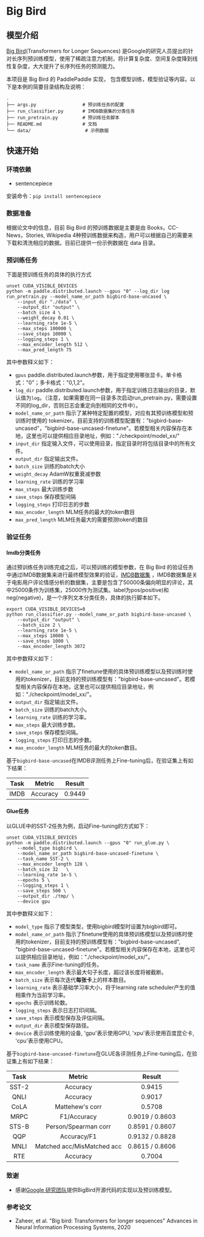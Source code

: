 # Big Bird

## 模型介绍
[Big Bird](https://arxiv.org/abs/2007.14062)(Transformers for Longer Sequences) 是Google的研究人员提出的针对长序列预训练模型，使用了稀疏注意力机制，将计算复杂度、空间复杂度降到线性复杂度，大大提升了长序列任务的预测能力。

本项目是 Big Bird 的 PaddlePaddle 实现， 包含模型训练，模型验证等内容。以下是本例的简要目录结构及说明：

```text
.
├── args.py                 # 预训练任务的配置
├── run_classifier.py       # IMDB数据集的分类任务
├── run_pretrain.py         # 预训练任务脚本
├── README.md               # 文档
└── data/                    # 示例数据
```
## 快速开始

### 环境依赖

- sentencepiece

安装命令：`pip install sentencepiece`

### 数据准备
根据论文中的信息，目前 Big Bird 的预训练数据是主要是由 Books，CC-News，Stories, Wikipedia 4种预训练数据来构造，用户可以根据自己的需要来下载和清洗相应的数据。目前已提供一份示例数据在 data 目录。


### 预训练任务

下面是预训练任务的具体的执行方式

```shell
unset CUDA_VISIBLE_DEVICES
python -m paddle.distributed.launch --gpus "0" --log_dir log  run_pretrain.py --model_name_or_path bigbird-base-uncased \
    --input_dir "./data" \
    --output_dir "output" \
    --batch_size 4 \
    --weight_decay 0.01 \
    --learning_rate 1e-5 \
    --max_steps 100000 \
    --save_steps 10000 \
    --logging_steps 1 \
    --max_encoder_length 512 \
    --max_pred_length 75
```

其中参数释义如下：

- `gpus` paddle.distributed.launch参数，用于指定使用哪张显卡。单卡格式："0"；多卡格式："0,1,2"。
- `log_dir` paddle.distributed.launch参数，用于指定训练日志输出的目录，默认值为`log`。（注意，如果需要在同一目录多次启动run_pretrain.py，需要设置不同的log_dir，否则日志会重定向到相同的文件中）。
- `model_name_or_path` 指示了某种特定配置的模型，对应有其预训练模型和预训练时使用的 tokenizer。目前支持的训练模型配置有："bigbird-base-uncased"，"bigbird-base-uncased-finetune"。若模型相关内容保存在本地，这里也可以提供相应目录地址，例如："./checkpoint/model_xx/"
- `input_dir` 指定输入文件，可以使用目录，指定目录时将包括目录中的所有文件。
- `output_dir` 指定输出文件。
- `batch_size` 训练的batch大小
- `weight_decay` AdamW权重衰减参数
- `learning_rate` 训练的学习率
- `max_steps` 最大训练步数
- `save_steps` 保存模型间隔
- `logging_steps` 打印日志的步数
- `max_encoder_length` MLM任务的最大的token数目
- `max_pred_length` MLM任务最大的需要预测token的数目


### 验证任务

#### Imdb分类任务
通过预训练任务训练完成之后，可以预训练的模型参数，在 Big Bird 的验证任务中通过IMDB数据集来进行最终模型效果的验证，[IMDB数据集](http://ai.stanford.edu/~amaas/data/sentiment/) ，IMDB数据集是关于电影用户评论情感分析的数据集，主要是包含了50000条偏向明显的评论，其中25000条作为训练集，25000作为测试集。label为pos(positive)和neg(negative)，是一个序列文本分类任务，具体的执行脚本如下。


```shell
export CUDA_VISIBLE_DEVICES=0
python run_classifier.py --model_name_or_path bigbird-base-uncased \
    --output_dir "output" \
    --batch_size 2 \
    --learning_rate 1e-5 \
    --max_steps 10000 \
    --save_steps 1000 \
    --max_encoder_length 3072
```

其中参数释义如下：

- `model_name_or_path` 指示了finetune使用的具体预训练模型以及预训练时使用的tokenizer，目前支持的预训练模型有："bigbird-base-uncased"。若模型相关内容保存在本地，这里也可以提供相应目录地址，例如："./checkpoint/model_xx/"。
- `output_dir` 指定输出文件。
- `batch_size` 训练的batch大小。
- `learning_rate` 训练的学习率。
- `max_steps` 最大训练步数。
- `save_steps` 保存模型间隔。
- `logging_steps` 打印日志的步数。
- `max_encoder_length` MLM任务的最大的token数目。


基于`bigbird-base-uncased`在IMDB评测任务上Fine-tuning后，在验证集上有如下结果：

| Task  | Metric                       | Result            |
|:-----:|:----------------------------:|:-----------------:|
| IMDB  | Accuracy                     |      0.9449       |

#### Glue任务

以GLUE中的SST-2任务为例，启动Fine-tuning的方式如下：

```shell
unset CUDA_VISIBLE_DEVICES
python -m paddle.distributed.launch --gpus "0" run_glue.py \
    --model_type bigbird \
    --model_name_or_path bigbird-base-uncased-finetune \
    --task_name SST-2 \
    --max_encoder_length 128 \
    --batch_size 32   \
    --learning_rate 1e-5 \
    --epochs 5 \
    --logging_steps 1 \
    --save_steps 500 \
    --output_dir ./tmp/ \
    --device gpu
```

其中参数释义如下：
- `model_type` 指示了模型类型，使用bigbird模型时设置为bigbird即可。
- `model_name_or_path` 指示了finetune使用的具体预训练模型以及预训练时使用的tokenizer，目前支持的预训练模型有："bigbird-base-uncased", "bigbird-base-uncased-finetune"。若模型相关内容保存在本地，这里也可以提供相应目录地址，例如："./checkpoint/model_xx/"。
- `task_name` 表示Fine-tuning的任务。
- `max_encoder_length` 表示最大句子长度，超过该长度将被截断。
- `batch_size` 表示每次迭代**每张卡**上的样本数目。
- `learning_rate` 表示基础学习率大小，将于learning rate scheduler产生的值相乘作为当前学习率。
- `epochs` 表示训练轮数。
- `logging_steps` 表示日志打印间隔。
- `save_steps` 表示模型保存及评估间隔。
- `output_dir` 表示模型保存路径。
- `device` 表示训练使用的设备, 'gpu'表示使用GPU, 'xpu'表示使用百度昆仑卡, 'cpu'表示使用CPU。

基于`bigbird-base-uncased-finetune`在GLUE各评测任务上Fine-tuning后，在验证集上有如下结果：

| Task  | Metric                       | Result            |
|:-----:|:----------------------------:|:-----------------:|
| SST-2 | Accuracy                     |      0.9415       |
| QNLI  | Accuracy                     |      0.9017       |
| CoLA  | Mattehew's corr              |      0.5708       |
| MRPC  | F1/Accuracy                  |  0.9019 / 0.8603  |
| STS-B | Person/Spearman corr         |  0.8591 / 0.8607  |
| QQP   | Accuracy/F1                  |  0.9132 / 0.8828  |
| MNLI  | Matched acc/MisMatched acc   |  0.8615 / 0.8606  |
| RTE   | Accuracy                     |      0.7004       |

### 致谢

* 感谢[Google 研究团队](https://github.com/google-research/bigbird)提供BigBird开源代码的实现以及预训练模型。

### 参考论文

* Zaheer, et al. "Big bird: Transformers for longer sequences" Advances in Neural Information Processing Systems, 2020
